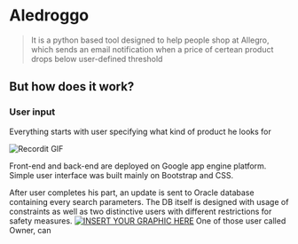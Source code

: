 # Aledroggo

> It is a python based tool designed to help people shop at Allegro, which sends an email notification when a price of certean product drops below user-defined threshold

## But how does it work?

### User input

Everything starts with user specifying what kind of product he looks for

![Recordit GIF](http://g.recordit.co/DNPIy3XFtB.gif)

Front-end and back-end are deployed on Google app engine platform. Simple user interface was built mainly on Bootstrap and CSS.

After user completes his part, an update is sent to Oracle database containing every search parameters. The DB itself is designed with usage of constraints as well as two distinctive users with different restrictions for safety measures.
[![INSERT YOUR GRAPHIC HERE](htps://i.ibb.co/FxbSRcb/1.png)]() 
One of those user called Owner, can 
